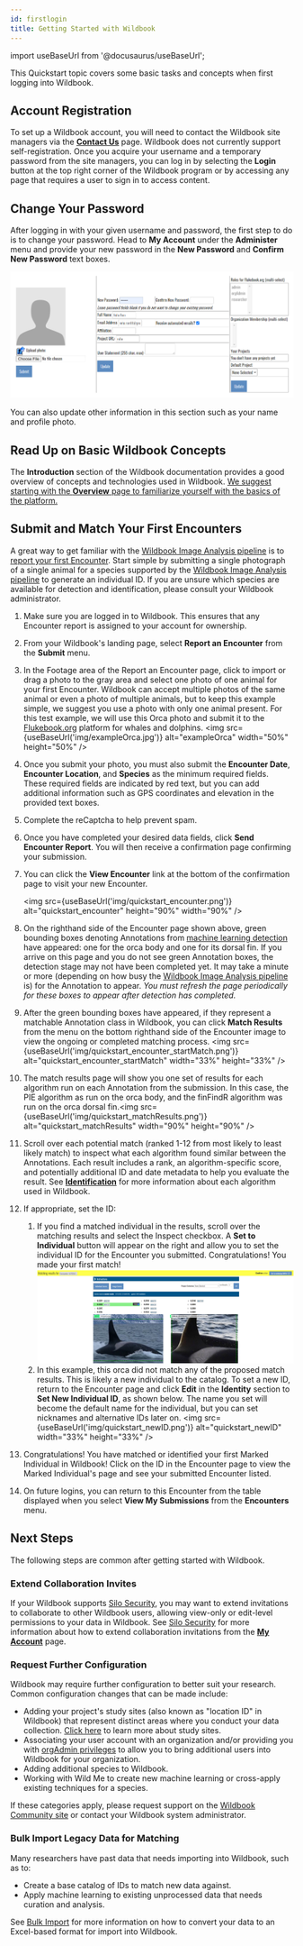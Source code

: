 ```yaml
---
id: firstlogin
title: Getting Started with Wildbook
---
```


import useBaseUrl from '@docusaurus/useBaseUrl';

This Quickstart topic covers some basic tasks and concepts when first logging into Wildbook.

## Account Registration

To set up a Wildbook account, you will need to contact the Wildbook site managers via the [**Contact Us**](https://www.wildme.org/#/contact) page. Wildbook does not currently support self-registration. Once you acquire your username and a temporary password from the site managers, you can log in by selecting the **Login** button at the top right corner of the Wildbook program or by accessing any page that requires a user to sign in to access content.

## Change Your Password 

After logging in with your given username and password, the first step to do is to change your password. Head to **My Account** under the **Administer** menu and provide your new password in the **New Password** and **Confirm New Password** text boxes.

![quickstart_firstlogin_1](../../static/img/quickstart_firstlogin_1.png)

You can also update other information in this section such as your name and profile photo.

## Read Up on Basic Wildbook Concepts

 The **Introduction** section of the Wildbook documentation provides a good overview of concepts and technologies used in Wildbook. [We suggest starting with the **Overview** page to familiarize yourself with the basics of the platform.](https://docs.wildme.org/docs/researchers/overview)

## Submit and Match Your First Encounters

A great way to get familiar with the [Wildbook Image Analysis pipeline](ia_pipeline.md) is to [report your first Encounter](report_encounter.md). Start simple by submitting a single photograph of a single animal for a species supported by the [Wildbook Image Analysis pipeline](ia_pipeline.md) to generate an individual ID. If you are unsure which species are available for detection and identification, please consult your Wildbook administrator.

1. Make sure you are logged in to Wildbook. This ensures that any Encounter report is assigned to your account for ownership.
2. From your Wildbook's landing page, select **Report an Encounter** from the **Submit** menu.
3. In the Footage area of the Report an Encounter page, click to import or drag a photo to the gray area and select one photo of one animal for your first Encounter. Wildbook can accept multiple photos of the same animal or even a photo of multiple animals, but to keep this example simple, we suggest you use a photo with only one animal present. For this test example, we will use this Orca photo and submit it to the [Flukebook.org](https://www.flukebook.org) platform for whales and dolphins.
   <img src={useBaseUrl('img/exampleOrca.jpg')} alt="exampleOrca" width="50%" height="50%" />
4. Once you submit your photo, you must also submit the **Encounter Date**, **Encounter Location**,  and **Species** as the minimum required fields. These required fields are indicated by red text, but you can add additional information such as GPS coordinates and elevation in the provided text boxes.
5. Complete the reCaptcha to help prevent spam.
6. Once you have completed your desired data fields, click **Send Encounter Report**. You will then receive a confirmation page confirming your submission.
7. You can click the **View Encounter** link at the bottom of the confirmation page to visit your new Encounter.

   <img src={useBaseUrl('img/quickstart_encounter.png')} alt="quickstart_encounter" height="90%" width="90%" />
8. On the righthand side of the Encounter page shown above, green bounding boxes denoting Annotations from [machine learning detection](ia_pipeline.md#detection) have appeared: one for the orca body and one for its dorsal fin. If you arrive on this page and you do not see green Annotation boxes, the detection stage may not have been completed yet. It may take a minute or more (depending on how busy the [Wildbook Image Analysis pipeline ](ia_pipeline.md) is) for the Annotation to appear. *You must refresh the page periodically for these boxes to appear after detection has completed.*
9. After the green bounding boxes have appeared, if they represent a matchable Annotation class in Wildbook, you can click **Match Results** from the menu on the bottom righthand side of the Encounter image to view the ongoing or completed matching process. <img src={useBaseUrl('img/quickstart_encounter_startMatch.png')} alt="quickstart_encounter_startMatch" width="33%" height="33%" />
10. The match results page will show you one set of results for each algorithm run on each Annotation from the submission. In this case, the PIE algorithm as run on the orca body, and the finFindR algorithm was run on the orca dorsal fin.<img src={useBaseUrl('img/quickstart_matchResults.png')} alt="quickstart_matchResults" width="90%" height="90%" />
11. Scroll over each potential match (ranked 1-12 from most likely to least likely match) to inspect what each algorithm found similar between the Annotations. Each result includes a rank, an algorithm-specific score, and potentially additional ID and date metadata to help you evaluate the result. See [**Identification**](ia_pipeline#identification) for more information about each algorithm used in Wildbook. 
12. If appropriate, set the ID:
    1. If you find a matched individual in the results, scroll over the matching results and select the Inspect checkbox. A **Set to Individual** button will appear on the right and allow you to set the individual ID for the Encounter you submitted. Congratulations! You made your first match! ![quickstart_matchID](../../static/img/quickstart_matchID.png)
    2. In this example, this orca did not match any of the proposed match results. This is likely a new individual to the catalog. To set a new ID, return to the Encounter page and click **Edit** in the **Identity** section to **Set New Individual ID**, as shown below. The name you set will become the default name for the individual, but you can set nicknames and alternative IDs later on. <img src={useBaseUrl('img/quickstart_newID.png')} alt="quickstart_newID" width="33%" height="33%" />
13. Congratulations! You have matched or identified your first Marked Individual in Wildbook! Click on the ID in the Encounter page to view the Marked Individual's page and see your submitted Encounter listed.
14. On future logins, you can return to this Encounter from the table displayed when you select **View My Submissions** from the **Encounters** menu. 

## Next Steps

The following steps are common after getting started with Wildbook.

### Extend Collaboration Invites

If your Wildbook supports [Silo Security](silo_security.md), you may want to extend invitations to collaborate to other Wildbook users, allowing view-only or edit-level permissions to your data in Wildbook. See [Silo Security](silo_security.md) for more information about how to extend collaboration invitations from the [**My Account**](my_account.md) page.

### Request Further Configuration

Wildbook may require further configuration to better suit your research. Common configuration changes that can be made include:

- Adding your project's study sites (also known as "location ID" in Wildbook) that represent distinct areas where you conduct your data collection. [Click here](locationID.md) to learn more about study sites. 
- Associating your user account with an organization and/or providing you with [orgAdmin privileges](org_admin.md) to allow you to bring additional users into Wildbook for your organization.
- Adding additional species to Wildbook.
- Working with Wild Me to create new machine learning or cross-apply existing techniques for a species.

If these categories apply, please request support on the [Wildbook Community site](https://community.wildme.org) or contact your Wildbook system administrator.

### Bulk Import Legacy Data for Matching

Many researchers have past data that needs importing into Wildbook, such as to:

- Create a base catalog of IDs to match new data against. 
- Apply machine learning to existing unprocessed data that needs curation and analysis.

See [Bulk Import](bulk_import.md) for more information on how to convert your data to an Excel-based format for import into Wildbook.
